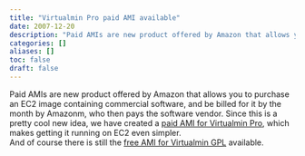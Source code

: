 ```yaml
---
title: "Virtualmin Pro paid AMI available"
date: 2007-12-20
description: "Paid AMIs are new product offered by Amazon that allows you to purchase an EC2 image containing..."
categories: []
aliases: []
toc: false
draft: false
---
```

Paid AMIs are new product offered by Amazon that allows you to purchase an EC2 image containing commercial software, and be billed for it by the month by Amazonm, who then pays the software vendor. Since this is a pretty cool new idea, we have created a [paid AMI for Virtualmin Pro][1], which makes getting it running on EC2 even simpler.<br />
 And of course there is still the [free AMI for Virtualmin GPL][2] available.

  [1]: paidami.html
  [2]: ec2.html
